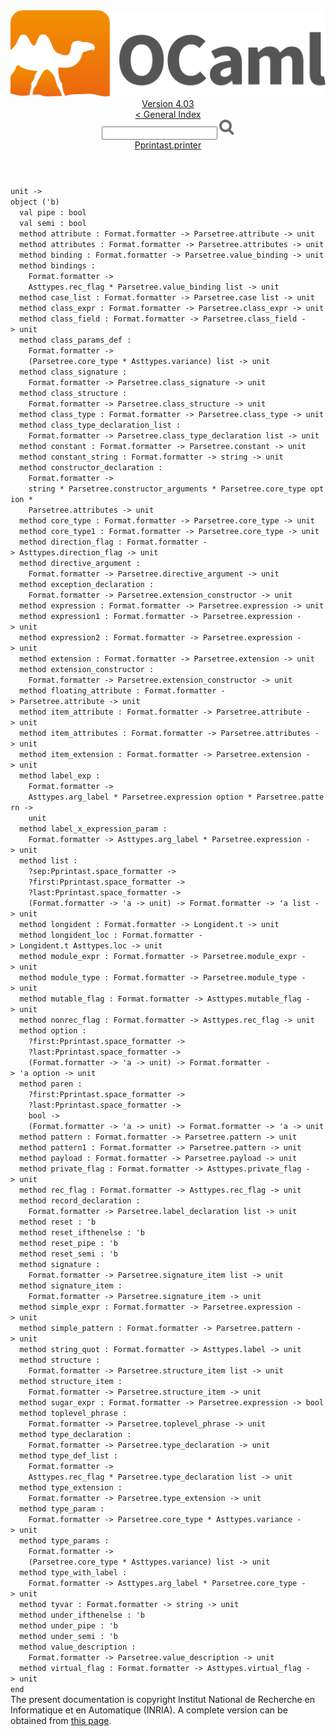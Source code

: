 <!-- ((! set title API !)) ((! set documentation !)) ((! set api !)) ((! set nobreadcrumb !)) -->
<div class="api"><header><nav class="toc brand"><a class="brand" href="https://ocaml.org/"><img src="colour-logo-gray.svg" class="svg" alt="OCaml"></a></nav><nav class="toc"><div class="toc_version"><a href="/docs" id="version-select">Version 4.03</a></div><a href="index.html">&lt; General Index</a><div class="api_search"><input type="text" name="apisearch" id="api_search" oninput="mySearch(false);" onkeypress="this.oninput();" onclick="this.oninput();" onpaste="this.oninput();">
<img src="search_icon.svg" alt="Search" class="svg" onclick="mySearch(false)"></div>
<div id="search_results"></div><div class="toc_title"><a href="Pprintast.printer.html">Pprintast.printer</a></div><ul></ul></nav></header>
<code class="code">unit&nbsp;<span class="keywordsign">-&gt;</span>
<span class="keyword">object</span>&nbsp;(<span class="keywordsign">'</span>b)
&nbsp;&nbsp;<span class="keyword">val</span>&nbsp;pipe&nbsp;:&nbsp;bool
&nbsp;&nbsp;<span class="keyword">val</span>&nbsp;semi&nbsp;:&nbsp;bool
&nbsp;&nbsp;<span class="keyword">method</span>&nbsp;attribute&nbsp;:&nbsp;<span class="constructor">Format</span>.formatter&nbsp;<span class="keywordsign">-&gt;</span>&nbsp;<span class="constructor">Parsetree</span>.attribute&nbsp;<span class="keywordsign">-&gt;</span>&nbsp;unit
&nbsp;&nbsp;<span class="keyword">method</span>&nbsp;attributes&nbsp;:&nbsp;<span class="constructor">Format</span>.formatter&nbsp;<span class="keywordsign">-&gt;</span>&nbsp;<span class="constructor">Parsetree</span>.attributes&nbsp;<span class="keywordsign">-&gt;</span>&nbsp;unit
&nbsp;&nbsp;<span class="keyword">method</span>&nbsp;binding&nbsp;:&nbsp;<span class="constructor">Format</span>.formatter&nbsp;<span class="keywordsign">-&gt;</span>&nbsp;<span class="constructor">Parsetree</span>.value_binding&nbsp;<span class="keywordsign">-&gt;</span>&nbsp;unit
&nbsp;&nbsp;<span class="keyword">method</span>&nbsp;bindings&nbsp;:
&nbsp;&nbsp;&nbsp;&nbsp;<span class="constructor">Format</span>.formatter&nbsp;<span class="keywordsign">-&gt;</span>
&nbsp;&nbsp;&nbsp;&nbsp;<span class="constructor">Asttypes</span>.rec_flag&nbsp;*&nbsp;<span class="constructor">Parsetree</span>.value_binding&nbsp;list&nbsp;<span class="keywordsign">-&gt;</span>&nbsp;unit
&nbsp;&nbsp;<span class="keyword">method</span>&nbsp;case_list&nbsp;:&nbsp;<span class="constructor">Format</span>.formatter&nbsp;<span class="keywordsign">-&gt;</span>&nbsp;<span class="constructor">Parsetree</span>.case&nbsp;list&nbsp;<span class="keywordsign">-&gt;</span>&nbsp;unit
&nbsp;&nbsp;<span class="keyword">method</span>&nbsp;class_expr&nbsp;:&nbsp;<span class="constructor">Format</span>.formatter&nbsp;<span class="keywordsign">-&gt;</span>&nbsp;<span class="constructor">Parsetree</span>.class_expr&nbsp;<span class="keywordsign">-&gt;</span>&nbsp;unit
&nbsp;&nbsp;<span class="keyword">method</span>&nbsp;class_field&nbsp;:&nbsp;<span class="constructor">Format</span>.formatter&nbsp;<span class="keywordsign">-&gt;</span>&nbsp;<span class="constructor">Parsetree</span>.class_field&nbsp;<span class="keywordsign">-&gt;</span>&nbsp;unit
&nbsp;&nbsp;<span class="keyword">method</span>&nbsp;class_params_def&nbsp;:
&nbsp;&nbsp;&nbsp;&nbsp;<span class="constructor">Format</span>.formatter&nbsp;<span class="keywordsign">-&gt;</span>
&nbsp;&nbsp;&nbsp;&nbsp;(<span class="constructor">Parsetree</span>.core_type&nbsp;*&nbsp;<span class="constructor">Asttypes</span>.variance)&nbsp;list&nbsp;<span class="keywordsign">-&gt;</span>&nbsp;unit
&nbsp;&nbsp;<span class="keyword">method</span>&nbsp;class_signature&nbsp;:
&nbsp;&nbsp;&nbsp;&nbsp;<span class="constructor">Format</span>.formatter&nbsp;<span class="keywordsign">-&gt;</span>&nbsp;<span class="constructor">Parsetree</span>.class_signature&nbsp;<span class="keywordsign">-&gt;</span>&nbsp;unit
&nbsp;&nbsp;<span class="keyword">method</span>&nbsp;class_structure&nbsp;:
&nbsp;&nbsp;&nbsp;&nbsp;<span class="constructor">Format</span>.formatter&nbsp;<span class="keywordsign">-&gt;</span>&nbsp;<span class="constructor">Parsetree</span>.class_structure&nbsp;<span class="keywordsign">-&gt;</span>&nbsp;unit
&nbsp;&nbsp;<span class="keyword">method</span>&nbsp;class_type&nbsp;:&nbsp;<span class="constructor">Format</span>.formatter&nbsp;<span class="keywordsign">-&gt;</span>&nbsp;<span class="constructor">Parsetree</span>.class_type&nbsp;<span class="keywordsign">-&gt;</span>&nbsp;unit
&nbsp;&nbsp;<span class="keyword">method</span>&nbsp;class_type_declaration_list&nbsp;:
&nbsp;&nbsp;&nbsp;&nbsp;<span class="constructor">Format</span>.formatter&nbsp;<span class="keywordsign">-&gt;</span>&nbsp;<span class="constructor">Parsetree</span>.class_type_declaration&nbsp;list&nbsp;<span class="keywordsign">-&gt;</span>&nbsp;unit
&nbsp;&nbsp;<span class="keyword">method</span>&nbsp;constant&nbsp;:&nbsp;<span class="constructor">Format</span>.formatter&nbsp;<span class="keywordsign">-&gt;</span>&nbsp;<span class="constructor">Parsetree</span>.constant&nbsp;<span class="keywordsign">-&gt;</span>&nbsp;unit
&nbsp;&nbsp;<span class="keyword">method</span>&nbsp;constant_string&nbsp;:&nbsp;<span class="constructor">Format</span>.formatter&nbsp;<span class="keywordsign">-&gt;</span>&nbsp;string&nbsp;<span class="keywordsign">-&gt;</span>&nbsp;unit
&nbsp;&nbsp;<span class="keyword">method</span>&nbsp;constructor_declaration&nbsp;:
&nbsp;&nbsp;&nbsp;&nbsp;<span class="constructor">Format</span>.formatter&nbsp;<span class="keywordsign">-&gt;</span>
&nbsp;&nbsp;&nbsp;&nbsp;string&nbsp;*&nbsp;<span class="constructor">Parsetree</span>.constructor_arguments&nbsp;*&nbsp;<span class="constructor">Parsetree</span>.core_type&nbsp;option&nbsp;*
&nbsp;&nbsp;&nbsp;&nbsp;<span class="constructor">Parsetree</span>.attributes&nbsp;<span class="keywordsign">-&gt;</span>&nbsp;unit
&nbsp;&nbsp;<span class="keyword">method</span>&nbsp;core_type&nbsp;:&nbsp;<span class="constructor">Format</span>.formatter&nbsp;<span class="keywordsign">-&gt;</span>&nbsp;<span class="constructor">Parsetree</span>.core_type&nbsp;<span class="keywordsign">-&gt;</span>&nbsp;unit
&nbsp;&nbsp;<span class="keyword">method</span>&nbsp;core_type1&nbsp;:&nbsp;<span class="constructor">Format</span>.formatter&nbsp;<span class="keywordsign">-&gt;</span>&nbsp;<span class="constructor">Parsetree</span>.core_type&nbsp;<span class="keywordsign">-&gt;</span>&nbsp;unit
&nbsp;&nbsp;<span class="keyword">method</span>&nbsp;direction_flag&nbsp;:&nbsp;<span class="constructor">Format</span>.formatter&nbsp;<span class="keywordsign">-&gt;</span>&nbsp;<span class="constructor">Asttypes</span>.direction_flag&nbsp;<span class="keywordsign">-&gt;</span>&nbsp;unit
&nbsp;&nbsp;<span class="keyword">method</span>&nbsp;directive_argument&nbsp;:
&nbsp;&nbsp;&nbsp;&nbsp;<span class="constructor">Format</span>.formatter&nbsp;<span class="keywordsign">-&gt;</span>&nbsp;<span class="constructor">Parsetree</span>.directive_argument&nbsp;<span class="keywordsign">-&gt;</span>&nbsp;unit
&nbsp;&nbsp;<span class="keyword">method</span>&nbsp;exception_declaration&nbsp;:
&nbsp;&nbsp;&nbsp;&nbsp;<span class="constructor">Format</span>.formatter&nbsp;<span class="keywordsign">-&gt;</span>&nbsp;<span class="constructor">Parsetree</span>.extension_constructor&nbsp;<span class="keywordsign">-&gt;</span>&nbsp;unit
&nbsp;&nbsp;<span class="keyword">method</span>&nbsp;expression&nbsp;:&nbsp;<span class="constructor">Format</span>.formatter&nbsp;<span class="keywordsign">-&gt;</span>&nbsp;<span class="constructor">Parsetree</span>.expression&nbsp;<span class="keywordsign">-&gt;</span>&nbsp;unit
&nbsp;&nbsp;<span class="keyword">method</span>&nbsp;expression1&nbsp;:&nbsp;<span class="constructor">Format</span>.formatter&nbsp;<span class="keywordsign">-&gt;</span>&nbsp;<span class="constructor">Parsetree</span>.expression&nbsp;<span class="keywordsign">-&gt;</span>&nbsp;unit
&nbsp;&nbsp;<span class="keyword">method</span>&nbsp;expression2&nbsp;:&nbsp;<span class="constructor">Format</span>.formatter&nbsp;<span class="keywordsign">-&gt;</span>&nbsp;<span class="constructor">Parsetree</span>.expression&nbsp;<span class="keywordsign">-&gt;</span>&nbsp;unit
&nbsp;&nbsp;<span class="keyword">method</span>&nbsp;extension&nbsp;:&nbsp;<span class="constructor">Format</span>.formatter&nbsp;<span class="keywordsign">-&gt;</span>&nbsp;<span class="constructor">Parsetree</span>.extension&nbsp;<span class="keywordsign">-&gt;</span>&nbsp;unit
&nbsp;&nbsp;<span class="keyword">method</span>&nbsp;extension_constructor&nbsp;:
&nbsp;&nbsp;&nbsp;&nbsp;<span class="constructor">Format</span>.formatter&nbsp;<span class="keywordsign">-&gt;</span>&nbsp;<span class="constructor">Parsetree</span>.extension_constructor&nbsp;<span class="keywordsign">-&gt;</span>&nbsp;unit
&nbsp;&nbsp;<span class="keyword">method</span>&nbsp;floating_attribute&nbsp;:&nbsp;<span class="constructor">Format</span>.formatter&nbsp;<span class="keywordsign">-&gt;</span>&nbsp;<span class="constructor">Parsetree</span>.attribute&nbsp;<span class="keywordsign">-&gt;</span>&nbsp;unit
&nbsp;&nbsp;<span class="keyword">method</span>&nbsp;item_attribute&nbsp;:&nbsp;<span class="constructor">Format</span>.formatter&nbsp;<span class="keywordsign">-&gt;</span>&nbsp;<span class="constructor">Parsetree</span>.attribute&nbsp;<span class="keywordsign">-&gt;</span>&nbsp;unit
&nbsp;&nbsp;<span class="keyword">method</span>&nbsp;item_attributes&nbsp;:&nbsp;<span class="constructor">Format</span>.formatter&nbsp;<span class="keywordsign">-&gt;</span>&nbsp;<span class="constructor">Parsetree</span>.attributes&nbsp;<span class="keywordsign">-&gt;</span>&nbsp;unit
&nbsp;&nbsp;<span class="keyword">method</span>&nbsp;item_extension&nbsp;:&nbsp;<span class="constructor">Format</span>.formatter&nbsp;<span class="keywordsign">-&gt;</span>&nbsp;<span class="constructor">Parsetree</span>.extension&nbsp;<span class="keywordsign">-&gt;</span>&nbsp;unit
&nbsp;&nbsp;<span class="keyword">method</span>&nbsp;label_exp&nbsp;:
&nbsp;&nbsp;&nbsp;&nbsp;<span class="constructor">Format</span>.formatter&nbsp;<span class="keywordsign">-&gt;</span>
&nbsp;&nbsp;&nbsp;&nbsp;<span class="constructor">Asttypes</span>.arg_label&nbsp;*&nbsp;<span class="constructor">Parsetree</span>.expression&nbsp;option&nbsp;*&nbsp;<span class="constructor">Parsetree</span>.pattern&nbsp;<span class="keywordsign">-&gt;</span>
&nbsp;&nbsp;&nbsp;&nbsp;unit
&nbsp;&nbsp;<span class="keyword">method</span>&nbsp;label_x_expression_param&nbsp;:
&nbsp;&nbsp;&nbsp;&nbsp;<span class="constructor">Format</span>.formatter&nbsp;<span class="keywordsign">-&gt;</span>&nbsp;<span class="constructor">Asttypes</span>.arg_label&nbsp;*&nbsp;<span class="constructor">Parsetree</span>.expression&nbsp;<span class="keywordsign">-&gt;</span>&nbsp;unit
&nbsp;&nbsp;<span class="keyword">method</span>&nbsp;list&nbsp;:
&nbsp;&nbsp;&nbsp;&nbsp;?sep:<span class="constructor">Pprintast</span>.space_formatter&nbsp;<span class="keywordsign">-&gt;</span>
&nbsp;&nbsp;&nbsp;&nbsp;?first:<span class="constructor">Pprintast</span>.space_formatter&nbsp;<span class="keywordsign">-&gt;</span>
&nbsp;&nbsp;&nbsp;&nbsp;?last:<span class="constructor">Pprintast</span>.space_formatter&nbsp;<span class="keywordsign">-&gt;</span>
&nbsp;&nbsp;&nbsp;&nbsp;(<span class="constructor">Format</span>.formatter&nbsp;<span class="keywordsign">-&gt;</span>&nbsp;<span class="keywordsign">'</span>a&nbsp;<span class="keywordsign">-&gt;</span>&nbsp;unit)&nbsp;<span class="keywordsign">-&gt;</span>&nbsp;<span class="constructor">Format</span>.formatter&nbsp;<span class="keywordsign">-&gt;</span>&nbsp;<span class="keywordsign">'</span>a&nbsp;list&nbsp;<span class="keywordsign">-&gt;</span>&nbsp;unit
&nbsp;&nbsp;<span class="keyword">method</span>&nbsp;longident&nbsp;:&nbsp;<span class="constructor">Format</span>.formatter&nbsp;<span class="keywordsign">-&gt;</span>&nbsp;<span class="constructor">Longident</span>.t&nbsp;<span class="keywordsign">-&gt;</span>&nbsp;unit
&nbsp;&nbsp;<span class="keyword">method</span>&nbsp;longident_loc&nbsp;:&nbsp;<span class="constructor">Format</span>.formatter&nbsp;<span class="keywordsign">-&gt;</span>&nbsp;<span class="constructor">Longident</span>.t&nbsp;<span class="constructor">Asttypes</span>.loc&nbsp;<span class="keywordsign">-&gt;</span>&nbsp;unit
&nbsp;&nbsp;<span class="keyword">method</span>&nbsp;module_expr&nbsp;:&nbsp;<span class="constructor">Format</span>.formatter&nbsp;<span class="keywordsign">-&gt;</span>&nbsp;<span class="constructor">Parsetree</span>.module_expr&nbsp;<span class="keywordsign">-&gt;</span>&nbsp;unit
&nbsp;&nbsp;<span class="keyword">method</span>&nbsp;module_type&nbsp;:&nbsp;<span class="constructor">Format</span>.formatter&nbsp;<span class="keywordsign">-&gt;</span>&nbsp;<span class="constructor">Parsetree</span>.module_type&nbsp;<span class="keywordsign">-&gt;</span>&nbsp;unit
&nbsp;&nbsp;<span class="keyword">method</span>&nbsp;mutable_flag&nbsp;:&nbsp;<span class="constructor">Format</span>.formatter&nbsp;<span class="keywordsign">-&gt;</span>&nbsp;<span class="constructor">Asttypes</span>.mutable_flag&nbsp;<span class="keywordsign">-&gt;</span>&nbsp;unit
&nbsp;&nbsp;<span class="keyword">method</span>&nbsp;nonrec_flag&nbsp;:&nbsp;<span class="constructor">Format</span>.formatter&nbsp;<span class="keywordsign">-&gt;</span>&nbsp;<span class="constructor">Asttypes</span>.rec_flag&nbsp;<span class="keywordsign">-&gt;</span>&nbsp;unit
&nbsp;&nbsp;<span class="keyword">method</span>&nbsp;option&nbsp;:
&nbsp;&nbsp;&nbsp;&nbsp;?first:<span class="constructor">Pprintast</span>.space_formatter&nbsp;<span class="keywordsign">-&gt;</span>
&nbsp;&nbsp;&nbsp;&nbsp;?last:<span class="constructor">Pprintast</span>.space_formatter&nbsp;<span class="keywordsign">-&gt;</span>
&nbsp;&nbsp;&nbsp;&nbsp;(<span class="constructor">Format</span>.formatter&nbsp;<span class="keywordsign">-&gt;</span>&nbsp;<span class="keywordsign">'</span>a&nbsp;<span class="keywordsign">-&gt;</span>&nbsp;unit)&nbsp;<span class="keywordsign">-&gt;</span>&nbsp;<span class="constructor">Format</span>.formatter&nbsp;<span class="keywordsign">-&gt;</span>&nbsp;<span class="keywordsign">'</span>a&nbsp;option&nbsp;<span class="keywordsign">-&gt;</span>&nbsp;unit
&nbsp;&nbsp;<span class="keyword">method</span>&nbsp;paren&nbsp;:
&nbsp;&nbsp;&nbsp;&nbsp;?first:<span class="constructor">Pprintast</span>.space_formatter&nbsp;<span class="keywordsign">-&gt;</span>
&nbsp;&nbsp;&nbsp;&nbsp;?last:<span class="constructor">Pprintast</span>.space_formatter&nbsp;<span class="keywordsign">-&gt;</span>
&nbsp;&nbsp;&nbsp;&nbsp;bool&nbsp;<span class="keywordsign">-&gt;</span>
&nbsp;&nbsp;&nbsp;&nbsp;(<span class="constructor">Format</span>.formatter&nbsp;<span class="keywordsign">-&gt;</span>&nbsp;<span class="keywordsign">'</span>a&nbsp;<span class="keywordsign">-&gt;</span>&nbsp;unit)&nbsp;<span class="keywordsign">-&gt;</span>&nbsp;<span class="constructor">Format</span>.formatter&nbsp;<span class="keywordsign">-&gt;</span>&nbsp;<span class="keywordsign">'</span>a&nbsp;<span class="keywordsign">-&gt;</span>&nbsp;unit
&nbsp;&nbsp;<span class="keyword">method</span>&nbsp;pattern&nbsp;:&nbsp;<span class="constructor">Format</span>.formatter&nbsp;<span class="keywordsign">-&gt;</span>&nbsp;<span class="constructor">Parsetree</span>.pattern&nbsp;<span class="keywordsign">-&gt;</span>&nbsp;unit
&nbsp;&nbsp;<span class="keyword">method</span>&nbsp;pattern1&nbsp;:&nbsp;<span class="constructor">Format</span>.formatter&nbsp;<span class="keywordsign">-&gt;</span>&nbsp;<span class="constructor">Parsetree</span>.pattern&nbsp;<span class="keywordsign">-&gt;</span>&nbsp;unit
&nbsp;&nbsp;<span class="keyword">method</span>&nbsp;payload&nbsp;:&nbsp;<span class="constructor">Format</span>.formatter&nbsp;<span class="keywordsign">-&gt;</span>&nbsp;<span class="constructor">Parsetree</span>.payload&nbsp;<span class="keywordsign">-&gt;</span>&nbsp;unit
&nbsp;&nbsp;<span class="keyword">method</span>&nbsp;private_flag&nbsp;:&nbsp;<span class="constructor">Format</span>.formatter&nbsp;<span class="keywordsign">-&gt;</span>&nbsp;<span class="constructor">Asttypes</span>.private_flag&nbsp;<span class="keywordsign">-&gt;</span>&nbsp;unit
&nbsp;&nbsp;<span class="keyword">method</span>&nbsp;rec_flag&nbsp;:&nbsp;<span class="constructor">Format</span>.formatter&nbsp;<span class="keywordsign">-&gt;</span>&nbsp;<span class="constructor">Asttypes</span>.rec_flag&nbsp;<span class="keywordsign">-&gt;</span>&nbsp;unit
&nbsp;&nbsp;<span class="keyword">method</span>&nbsp;record_declaration&nbsp;:
&nbsp;&nbsp;&nbsp;&nbsp;<span class="constructor">Format</span>.formatter&nbsp;<span class="keywordsign">-&gt;</span>&nbsp;<span class="constructor">Parsetree</span>.label_declaration&nbsp;list&nbsp;<span class="keywordsign">-&gt;</span>&nbsp;unit
&nbsp;&nbsp;<span class="keyword">method</span>&nbsp;reset&nbsp;:&nbsp;<span class="keywordsign">'</span>b
&nbsp;&nbsp;<span class="keyword">method</span>&nbsp;reset_ifthenelse&nbsp;:&nbsp;<span class="keywordsign">'</span>b
&nbsp;&nbsp;<span class="keyword">method</span>&nbsp;reset_pipe&nbsp;:&nbsp;<span class="keywordsign">'</span>b
&nbsp;&nbsp;<span class="keyword">method</span>&nbsp;reset_semi&nbsp;:&nbsp;<span class="keywordsign">'</span>b
&nbsp;&nbsp;<span class="keyword">method</span>&nbsp;signature&nbsp;:
&nbsp;&nbsp;&nbsp;&nbsp;<span class="constructor">Format</span>.formatter&nbsp;<span class="keywordsign">-&gt;</span>&nbsp;<span class="constructor">Parsetree</span>.signature_item&nbsp;list&nbsp;<span class="keywordsign">-&gt;</span>&nbsp;unit
&nbsp;&nbsp;<span class="keyword">method</span>&nbsp;signature_item&nbsp;:
&nbsp;&nbsp;&nbsp;&nbsp;<span class="constructor">Format</span>.formatter&nbsp;<span class="keywordsign">-&gt;</span>&nbsp;<span class="constructor">Parsetree</span>.signature_item&nbsp;<span class="keywordsign">-&gt;</span>&nbsp;unit
&nbsp;&nbsp;<span class="keyword">method</span>&nbsp;simple_expr&nbsp;:&nbsp;<span class="constructor">Format</span>.formatter&nbsp;<span class="keywordsign">-&gt;</span>&nbsp;<span class="constructor">Parsetree</span>.expression&nbsp;<span class="keywordsign">-&gt;</span>&nbsp;unit
&nbsp;&nbsp;<span class="keyword">method</span>&nbsp;simple_pattern&nbsp;:&nbsp;<span class="constructor">Format</span>.formatter&nbsp;<span class="keywordsign">-&gt;</span>&nbsp;<span class="constructor">Parsetree</span>.pattern&nbsp;<span class="keywordsign">-&gt;</span>&nbsp;unit
&nbsp;&nbsp;<span class="keyword">method</span>&nbsp;string_quot&nbsp;:&nbsp;<span class="constructor">Format</span>.formatter&nbsp;<span class="keywordsign">-&gt;</span>&nbsp;<span class="constructor">Asttypes</span>.label&nbsp;<span class="keywordsign">-&gt;</span>&nbsp;unit
&nbsp;&nbsp;<span class="keyword">method</span>&nbsp;structure&nbsp;:
&nbsp;&nbsp;&nbsp;&nbsp;<span class="constructor">Format</span>.formatter&nbsp;<span class="keywordsign">-&gt;</span>&nbsp;<span class="constructor">Parsetree</span>.structure_item&nbsp;list&nbsp;<span class="keywordsign">-&gt;</span>&nbsp;unit
&nbsp;&nbsp;<span class="keyword">method</span>&nbsp;structure_item&nbsp;:
&nbsp;&nbsp;&nbsp;&nbsp;<span class="constructor">Format</span>.formatter&nbsp;<span class="keywordsign">-&gt;</span>&nbsp;<span class="constructor">Parsetree</span>.structure_item&nbsp;<span class="keywordsign">-&gt;</span>&nbsp;unit
&nbsp;&nbsp;<span class="keyword">method</span>&nbsp;sugar_expr&nbsp;:&nbsp;<span class="constructor">Format</span>.formatter&nbsp;<span class="keywordsign">-&gt;</span>&nbsp;<span class="constructor">Parsetree</span>.expression&nbsp;<span class="keywordsign">-&gt;</span>&nbsp;bool
&nbsp;&nbsp;<span class="keyword">method</span>&nbsp;toplevel_phrase&nbsp;:
&nbsp;&nbsp;&nbsp;&nbsp;<span class="constructor">Format</span>.formatter&nbsp;<span class="keywordsign">-&gt;</span>&nbsp;<span class="constructor">Parsetree</span>.toplevel_phrase&nbsp;<span class="keywordsign">-&gt;</span>&nbsp;unit
&nbsp;&nbsp;<span class="keyword">method</span>&nbsp;type_declaration&nbsp;:
&nbsp;&nbsp;&nbsp;&nbsp;<span class="constructor">Format</span>.formatter&nbsp;<span class="keywordsign">-&gt;</span>&nbsp;<span class="constructor">Parsetree</span>.type_declaration&nbsp;<span class="keywordsign">-&gt;</span>&nbsp;unit
&nbsp;&nbsp;<span class="keyword">method</span>&nbsp;type_def_list&nbsp;:
&nbsp;&nbsp;&nbsp;&nbsp;<span class="constructor">Format</span>.formatter&nbsp;<span class="keywordsign">-&gt;</span>
&nbsp;&nbsp;&nbsp;&nbsp;<span class="constructor">Asttypes</span>.rec_flag&nbsp;*&nbsp;<span class="constructor">Parsetree</span>.type_declaration&nbsp;list&nbsp;<span class="keywordsign">-&gt;</span>&nbsp;unit
&nbsp;&nbsp;<span class="keyword">method</span>&nbsp;type_extension&nbsp;:
&nbsp;&nbsp;&nbsp;&nbsp;<span class="constructor">Format</span>.formatter&nbsp;<span class="keywordsign">-&gt;</span>&nbsp;<span class="constructor">Parsetree</span>.type_extension&nbsp;<span class="keywordsign">-&gt;</span>&nbsp;unit
&nbsp;&nbsp;<span class="keyword">method</span>&nbsp;type_param&nbsp;:
&nbsp;&nbsp;&nbsp;&nbsp;<span class="constructor">Format</span>.formatter&nbsp;<span class="keywordsign">-&gt;</span>&nbsp;<span class="constructor">Parsetree</span>.core_type&nbsp;*&nbsp;<span class="constructor">Asttypes</span>.variance&nbsp;<span class="keywordsign">-&gt;</span>&nbsp;unit
&nbsp;&nbsp;<span class="keyword">method</span>&nbsp;type_params&nbsp;:
&nbsp;&nbsp;&nbsp;&nbsp;<span class="constructor">Format</span>.formatter&nbsp;<span class="keywordsign">-&gt;</span>
&nbsp;&nbsp;&nbsp;&nbsp;(<span class="constructor">Parsetree</span>.core_type&nbsp;*&nbsp;<span class="constructor">Asttypes</span>.variance)&nbsp;list&nbsp;<span class="keywordsign">-&gt;</span>&nbsp;unit
&nbsp;&nbsp;<span class="keyword">method</span>&nbsp;type_with_label&nbsp;:
&nbsp;&nbsp;&nbsp;&nbsp;<span class="constructor">Format</span>.formatter&nbsp;<span class="keywordsign">-&gt;</span>&nbsp;<span class="constructor">Asttypes</span>.arg_label&nbsp;*&nbsp;<span class="constructor">Parsetree</span>.core_type&nbsp;<span class="keywordsign">-&gt;</span>&nbsp;unit
&nbsp;&nbsp;<span class="keyword">method</span>&nbsp;tyvar&nbsp;:&nbsp;<span class="constructor">Format</span>.formatter&nbsp;<span class="keywordsign">-&gt;</span>&nbsp;string&nbsp;<span class="keywordsign">-&gt;</span>&nbsp;unit
&nbsp;&nbsp;<span class="keyword">method</span>&nbsp;under_ifthenelse&nbsp;:&nbsp;<span class="keywordsign">'</span>b
&nbsp;&nbsp;<span class="keyword">method</span>&nbsp;under_pipe&nbsp;:&nbsp;<span class="keywordsign">'</span>b
&nbsp;&nbsp;<span class="keyword">method</span>&nbsp;under_semi&nbsp;:&nbsp;<span class="keywordsign">'</span>b
&nbsp;&nbsp;<span class="keyword">method</span>&nbsp;value_description&nbsp;:
&nbsp;&nbsp;&nbsp;&nbsp;<span class="constructor">Format</span>.formatter&nbsp;<span class="keywordsign">-&gt;</span>&nbsp;<span class="constructor">Parsetree</span>.value_description&nbsp;<span class="keywordsign">-&gt;</span>&nbsp;unit
&nbsp;&nbsp;<span class="keyword">method</span>&nbsp;virtual_flag&nbsp;:&nbsp;<span class="constructor">Format</span>.formatter&nbsp;<span class="keywordsign">-&gt;</span>&nbsp;<span class="constructor">Asttypes</span>.virtual_flag&nbsp;<span class="keywordsign">-&gt;</span>&nbsp;unit
<span class="keyword">end</span></code><div class="copyright">The present documentation is copyright Institut National de Recherche en Informatique et en Automatique (INRIA). A complete version can be obtained from <a href="http://caml.inria.fr/pub/docs/manual-ocaml/">this page</a>.</div></div>